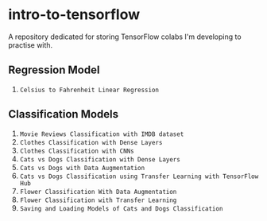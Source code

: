 # intro-to-tensorflow
A repository dedicated for storing TensorFlow colabs I'm developing to practise with.

## Regression Model
1. ```Celsius to Fahrenheit Linear Regression```

## Classification Models
1. ```Movie Reviews Classification with IMDB dataset```
2. ```Clothes Classification with Dense Layers```
3. ```Clothes Classification with CNNs```
4. ```Cats vs Dogs Classification with Dense Layers```
5. ```Cats vs Dogs with Data Augmentation```
6. ```Cats vs Dogs Classification using Transfer Learning with TensorFlow Hub```
7. ```Flower Classification With Data Augmentation```
8. ```Flower Classification with Transfer Learning```
9. ```Saving and Loading Models of Cats and Dogs Classification```
